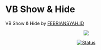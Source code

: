 # VB Show & Hide
VB Show & Hide by <a href="https://febriansyah.id/?utm_source=github&utm_medium=github_readme_text&utm_campaign=refer">FEBRIANSYAH.ID</a>
<p align="center"><a href="https://febriansyah.id/?utm_source=github&utm_medium=github_readme_banner&utm_campaign=refer"><img src="https://febriansyah.id/wp-content/uploads/2017/09/febriansyahid-logo-web.png"></a></p>

<p align="center">
<a href="https://travis-ci.org/febriansyah4299/VB_Show-Hide"><img src="https://travis-ci.org/febriansyah4299/VB_Show-Hide.svg" alt="Status"></a>
</p>
